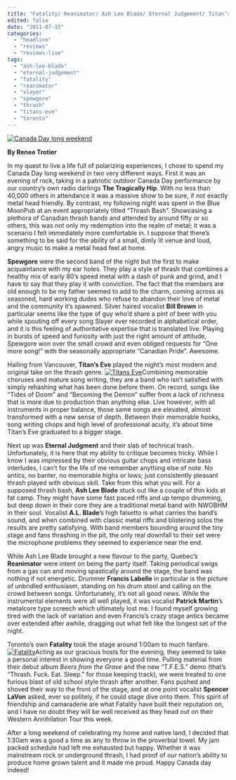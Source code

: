 ```yaml
---
title: "Fatality/ Reanimator/ Ash Lee Blade/ Eternal Judgement/ Titan’s Eve/ Spewgore @ The Blue Moon, Toronto, ON, July 2, 2011"
edited: false
date: "2011-07-15"
categories:
  - "headline"
  - "reviews"
  - "reviews-live"
tags:
  - "ash-lee-blade"
  - "eternal-judgement"
  - "fatality"
  - "reanimator"
  - "slayer"
  - "spewgore"
  - "thrash"
  - "titans-eve"
  - "toronto"
---
```


[![](http://www.hellbound.ca/wp-content/uploads/2011/07/Canada-Day-long-weekend-2011-042-595x446.jpg "Canada Day long weekend")](http://www.hellbound.ca/wp-content/uploads/2011/07/Canada-Day-long-weekend-2011-042.jpg)

**By Renee Trotier**

In my quest to live a life full of polarizing experiences, I chose to spend my Canada Day long weekend in two very different ways. First it was an evening of rock, taking in a patriotic outdoor Canada Day performance by our country’s own radio darlings **The Tragically Hip**. With no less than 40,000 others in attendance it was a massive show to be sure, if not exactly metal head friendly. By contrast, my following night was spent in the Blue MoonPub at an event appropriately titled “Thrash Bash”. Showcasing a plethora of Canadian thrash bands and attended by around fifty or so others, this was not only my redemption into the realm of metal; it was a scenario I felt immediately more comfortable in. I suppose that there’s something to be said for the ability of a small, dimly lit venue and loud, angry music to make a metal head feel at home.

**Spewgore** were the second band of the night but the first to make acquaintance with my ear holes. They play a style of thrash that combines a healthy mix of early 80’s speed metal with a dash of punk and grind, and I have to say that they play it with conviction. The fact that the members are old enough to be my father seemed to add to the charm, coming across as seasoned, hard working dudes who refuse to abandon their love of metal and the community it’s spawned. Silver haired vocalist **Bill Brown** in particular seems like the type of guy who’d share a pint of beer with you while spouting off every song Slayer ever recorded in alphabetical order, and it is this feeling of authoritative expertise that is translated live. Playing in bursts of speed and furiosity with just the right amount of attitude, Spewgore won over the small crowd and even obliged requests for “One more song!” with the seasonally appropriate “Canadian Pride”. Awesome.

Hailing from Vancouver, **Titan’s Eve** played the night’s most modern and original take on the thrash genre. [![](http://www.hellbound.ca/wp-content/uploads/2011/07/TitansEve1-290x386.jpg "Titans Eve")](http://www.hellbound.ca/wp-content/uploads/2011/07/TitansEve1.jpg)Combining memorable choruses and mature song writing, they are a band who isn’t satisfied with simply rehashing what has been done before them. On record, songs like “Tides of Doom” and “Becoming the Demon” suffer from a lack of richness that is more due to production than anything else. Live however, with all instruments in proper balance, those same songs are elevated, almost transformed with a new sense of depth. Between their memorable hooks, song writing chops and high level of professional acuity, it’s about time Titan’s Eve graduated to a bigger stage.

Next up was **Eternal Judgment** and their slab of technical trash. Unfortunately, it is here that my ability to critique becomes tricky. While I know I was impressed by their obvious guitar chops and intricate bass interludes, I can’t for the life of me remember anything else of note. No antics, no banter, no memorable highs or lows; just consistently pleasant thrash played with obvious skill. Take from this what you will. For a supposed thrash bash, **Ash Lee Blade** stuck out like a couple of thin kids at fat camp. They might have some fast paced riffs and up tempo drumming, but deep down in their core they are a traditional metal band with NWOBHM in their soul. Vocalist **A.L. Blade**’s high falsetto is what carries the band’s sound, and when combined with classic metal riffs and blistering solos the results are pretty satisfying. With band members bounding around the tiny stage and fans thrashing in the pit, the only real downfall to their set were the microphone problems they seemed to experience near the end.

While Ash Lee Blade brought a new flavour to the party, Quebec’s **Reanimator** were intent on being the party itself. Taking periodical swigs from a gas can and moving spastically around the stage, the band was nothing if not energetic. Drummer **Francis Labelle** in particular is the picture of unbridled enthusiasm, standing on his drum stool and calling on the crowd between songs. Unfortunately, it’s not all good news. While the instrumental elements were all well played, it was vocalist **Patrick Martin**’s metalcore type screech which ultimately lost me. I found myself growing tired with the lack of variation and even Francis’s crazy stage antics became over extended after awhile, dragging out what felt like the longest set of the night.

Toronto’s own **Fatality** took the stage around 1:00am to much fanfare. [![](http://www.hellbound.ca/wp-content/uploads/2011/07/Fatality2-290x386.jpg "Fatality")](http://www.hellbound.ca/wp-content/uploads/2011/07/Fatality2.jpg)Acting as our gracious hosts for the evening, they seemed to take a personal interest in showing everyone a good time. Pulling material from their debut album _Beers from the Grave_ and the new “T.F.E.S.” demo (that’s “Thrash. Fuck. Eat. Sleep.” for those keeping track), we were treated to one furious blast of old school style thrash after another. Fans pushed and shoved their way to the front of the stage, and at one point vocalist **Spencer LaVon** asked, ever so politely, if he could stage dive onto them. This spirit of friendship and camaraderie are what Fatality have built their reputation on, and I have no doubt they will be well received as they head out on their Western Annihilation Tour this week.

After a long weekend of celebrating my home and native land, I decided that 1:30am was a good a time as any to throw in the proverbial towel. My jam packed schedule had left me exhausted but happy. Whether it was mainstream rock or underground thrash, I had proof of our nation’s ability to produce home grown talent and it made me proud. Happy Canada day indeed!
